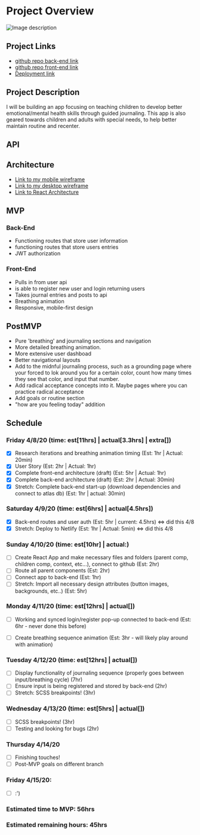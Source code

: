 # Project Overview

![Image description](https://media.tenor.com/images/afdd108e2e6b46fd825a66e1b92dc87e/tenor.gif)

## Project Links

- [github repo back-end link](https://github.com/hbubley/journey-backend)
- [github repo front-end link]()
- [Deployment link]()

## Project Description

I will be building an app focusing on teaching children to develop better emotional/mental health skills through guided journaling. This app is also geared towards children and adults with special needs, to help better maintain routine and recenter. 

## API


## Architecture

- [Link to my mobile wireframe](https://drive.google.com/file/d/1Y2P1q25u4DTHMm1CuRJC1zz8dbBaoimk/view?usp=sharing)
- [Link to my desktop wireframe](https://drive.google.com/file/d/1PbbSaZvgkG0wHH_E9n2A5lCwcgpWHXBA/view?usp=sharing)
- [Link to React Architecture](https://drive.google.com/file/d/1hBRWavgXSi8NEyxjYUGXQruYHs8u6BWI/view?usp=sharing)

## MVP

### Back-End

- Functioning routes that store user information
- functioning routes that store users entries
- JWT authorization 

### Front-End

- Pulls in from user api
- is able to register new user and login returning users
- Takes journal entries and posts to api
- Breathing animation
- Responsive, mobile-first design

## PostMVP 

- Pure 'breathing' and journaling sections and navigation
- More detailed breathing animation. 
- More extensive user dashboad
- Better navigational layouts
- Add to the midnful journaling process, such as a grounding page where your forced to lok around you for a certain color, count how many times they see that color, and input that number. 
- Add radical acceptance concepts into it. Maybe pages where you can practice radical acceptance
- Add goals or routine section
- "how are you feeling today" addition

## Schedule

### Friday 4/8/20 (time: est[11hrs] | actual[3.3hrs] | extra[])

- [x] Research iterations and breathing animation timing (Est: 1hr | Actual: 20min)
- [x] User Story (Est: 2hr | Actual: 1hr)
- [x] Complete front-end architecture (draft) (Est: 5hr | Actual: 1hr)
- [x] Complete back-end architecture (draft) (Est: 2hr | Actual: 30min)
- [x] Stretch: Complete back-end start-up (download dependencies and connect to atlas db) (Est: 1hr | actual: 30min)

### Saturday 4/9/20  (time: est[6hrs] | actual[4.5hrs])

- [x] Back-end routes and user auth (Est: 5hr | current: 4.5hrs) <=> did this 4/8
- [x] Stretch: Deploy to Netlify (Est: 1hr | Actual: 5min) <=> did this 4/8

### Sunday 4/10/20 (time: est[10hr] | actual:)

- [ ] Create React App and make necessary files and folders (parent comp, children comp, context, etc...), connect to github (Est: 2hr)
- [ ] Route all parent components (Est: 2hr)
- [ ] Connect app to back-end (Est: 1hr)
- [ ] Stretch: Import all necessary design attributes (button images, backgrounds, etc..) (Est: 5hr)

### Monday 4/11/20 (time: est[12hrs] | actual[])

- [ ] Working and synced login/register pop-up connected to back-end (Est: 6hr - never done this before)
- [ ] Create breathing sequence animation (Est: 3hr - will likely play around with animation)


### Tuesday 4/12/20 (time: est[12hrs] | actual[])

- [ ] Display functionality of journaling sequence (properly goes between input/breathing cycle) (7hr)
- [ ] Ensure input is being registered and stored by back-end (2hr)
- [ ] Stretch: SCSS breakpoints! (3hr)

### Wednesday 4/13/20 (time: est[5hrs] | actual[])

- [ ] SCSS breakpoints! (3hr)
- [ ] Testing and looking for bugs (2hr)

### Thursday 4/14/20

- [ ] Finishing touches! 
- [ ] Post-MVP goals on different branch

### Friday 4/15/20:

- [ ] :')


### Estimated time to MVP: 56hrs

### Estimated remaining hours: 45hrs